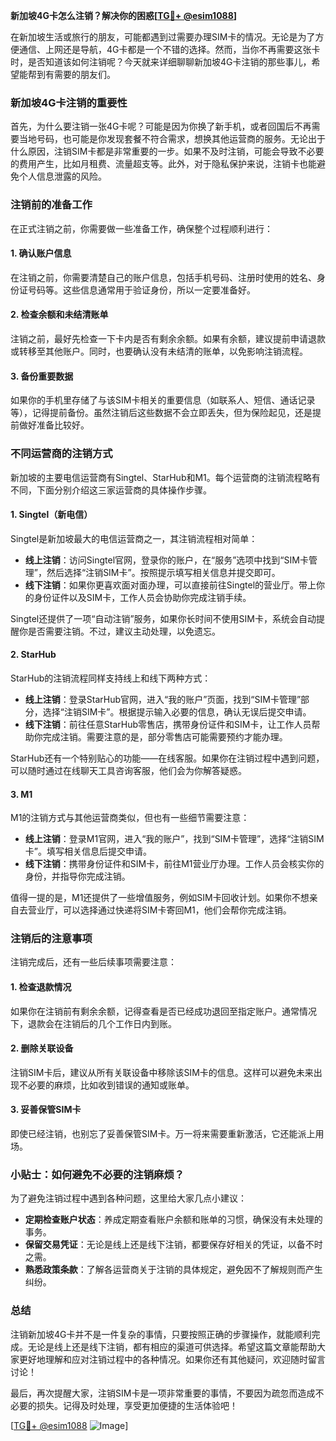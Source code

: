 **新加坡4G卡怎么注销？解决你的困惑[[TG💪+ @esim1088](https://t.me/s/esim1088)]**

在新加坡生活或旅行的朋友，可能都遇到过需要办理SIM卡的情况。无论是为了方便通信、上网还是导航，4G卡都是一个不错的选择。然而，当你不再需要这张卡时，是否知道该如何注销呢？今天就来详细聊聊新加坡4G卡注销的那些事儿，希望能帮到有需要的朋友们。

### 新加坡4G卡注销的重要性

首先，为什么要注销一张4G卡呢？可能是因为你换了新手机，或者回国后不再需要当地号码，也可能是你发现套餐不符合需求，想换其他运营商的服务。无论出于什么原因，注销SIM卡都是非常重要的一步。如果不及时注销，可能会导致不必要的费用产生，比如月租费、流量超支等。此外，对于隐私保护来说，注销卡也能避免个人信息泄露的风险。

### 注销前的准备工作

在正式注销之前，你需要做一些准备工作，确保整个过程顺利进行：

#### 1. **确认账户信息**
   在注销之前，你需要清楚自己的账户信息，包括手机号码、注册时使用的姓名、身份证号码等。这些信息通常用于验证身份，所以一定要准备好。

#### 2. **检查余额和未结清账单**
   注销之前，最好先检查一下卡内是否有剩余余额。如果有余额，建议提前申请退款或转移至其他账户。同时，也要确认没有未结清的账单，以免影响注销流程。

#### 3. **备份重要数据**
   如果你的手机里存储了与该SIM卡相关的重要信息（如联系人、短信、通话记录等），记得提前备份。虽然注销后这些数据不会立即丢失，但为保险起见，还是提前做好准备比较好。

### 不同运营商的注销方式

新加坡的主要电信运营商有Singtel、StarHub和M1。每个运营商的注销流程略有不同，下面分别介绍这三家运营商的具体操作步骤。

#### 1. **Singtel（新电信）**
   Singtel是新加坡最大的电信运营商之一，其注销流程相对简单：

   - **线上注销**：访问Singtel官网，登录你的账户，在“服务”选项中找到“SIM卡管理”，然后选择“注销SIM卡”。按照提示填写相关信息并提交即可。
   - **线下注销**：如果你更喜欢面对面办理，可以直接前往Singtel的营业厅。带上你的身份证件以及SIM卡，工作人员会协助你完成注销手续。

   Singtel还提供了一项“自动注销”服务，如果你长时间不使用SIM卡，系统会自动提醒你是否需要注销。不过，建议主动处理，以免遗忘。

#### 2. **StarHub**
   StarHub的注销流程同样支持线上和线下两种方式：

   - **线上注销**：登录StarHub官网，进入“我的账户”页面，找到“SIM卡管理”部分，选择“注销SIM卡”。根据提示输入必要的信息，确认无误后提交申请。
   - **线下注销**：前往任意StarHub零售店，携带身份证件和SIM卡，让工作人员帮助你完成注销。需要注意的是，部分零售店可能需要预约才能办理。

   StarHub还有一个特别贴心的功能——在线客服。如果你在注销过程中遇到问题，可以随时通过在线聊天工具咨询客服，他们会为你解答疑惑。

#### 3. **M1**
   M1的注销方式与其他运营商类似，但也有一些细节需要注意：

   - **线上注销**：登录M1官网，进入“我的账户”，找到“SIM卡管理”，选择“注销SIM卡”。填写相关信息后提交申请。
   - **线下注销**：携带身份证件和SIM卡，前往M1营业厅办理。工作人员会核实你的身份，并指导你完成注销。

   值得一提的是，M1还提供了一些增值服务，例如SIM卡回收计划。如果你不想亲自去营业厅，可以选择通过快递将SIM卡寄回M1，他们会帮你完成注销。

### 注销后的注意事项

注销完成后，还有一些后续事项需要注意：

#### 1. **检查退款情况**
   如果你在注销前有剩余余额，记得查看是否已经成功退回至指定账户。通常情况下，退款会在注销后的几个工作日内到账。

#### 2. **删除关联设备**
   注销SIM卡后，建议从所有关联设备中移除该SIM卡的信息。这样可以避免未来出现不必要的麻烦，比如收到错误的通知或账单。

#### 3. **妥善保管SIM卡**
   即使已经注销，也别忘了妥善保管SIM卡。万一将来需要重新激活，它还能派上用场。

### 小贴士：如何避免不必要的注销麻烦？

为了避免注销过程中遇到各种问题，这里给大家几点小建议：

- **定期检查账户状态**：养成定期查看账户余额和账单的习惯，确保没有未处理的事务。
- **保留交易凭证**：无论是线上还是线下注销，都要保存好相关的凭证，以备不时之需。
- **熟悉政策条款**：了解各运营商关于注销的具体规定，避免因不了解规则而产生纠纷。

### 总结

注销新加坡4G卡并不是一件复杂的事情，只要按照正确的步骤操作，就能顺利完成。无论是线上还是线下注销，都有相应的渠道可供选择。希望这篇文章能帮助大家更好地理解和应对注销过程中的各种情况。如果你还有其他疑问，欢迎随时留言讨论！

最后，再次提醒大家，注销SIM卡是一项非常重要的事情，不要因为疏忽而造成不必要的损失。记得及时处理，享受更加便捷的生活体验吧！

[[TG💪+ @esim1088](https://t.me/s/esim1088) ![Image](https://i.postimg.cc/4NQfJmqS/Snipaste-2025-05-13-00-14-12.png)]